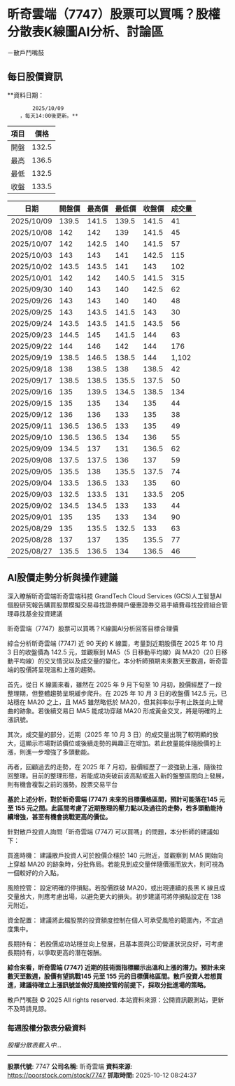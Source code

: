 # 昕奇雲端（7747）股票可以買嗎？股權分散表K線圖AI分析、討論區
－散戶鬥嘴鼓

## 每日股價資訊

**資料日期：
        
            2025/10/09
        ，每天14:00後更新。**

| 項目 | 價格 |
|------|------|
| 開盤 | 132.5 |
| 最高 | 136.5 |
| 最低 | 132.5 |
| 收盤 | 133.5 |

| 日期 | 開盤價 | 最高價 | 最低價 | 收盤價 | 成交量 |
|------|--------|--------|--------|--------|--------|
| 2025/10/09 | 139.5 | 141.5 | 139.5 | 141.5 | 41 |
| 2025/10/08 | 142 | 142 | 139 | 141.5 | 45 |
| 2025/10/07 | 142 | 142.5 | 140 | 141.5 | 57 |
| 2025/10/03 | 143 | 143 | 141 | 142.5 | 115 |
| 2025/10/02 | 143.5 | 143.5 | 141 | 143 | 102 |
| 2025/10/01 | 142 | 142 | 140.5 | 141.5 | 315 |
| 2025/09/30 | 140 | 143 | 140 | 142.5 | 62 |
| 2025/09/26 | 143 | 143 | 140 | 140 | 48 |
| 2025/09/25 | 143 | 143.5 | 141.5 | 143 | 30 |
| 2025/09/24 | 143.5 | 143.5 | 141.5 | 143.5 | 56 |
| 2025/09/23 | 144.5 | 145 | 141.5 | 144 | 63 |
| 2025/09/22 | 144 | 146 | 142 | 144 | 176 |
| 2025/09/19 | 138.5 | 146.5 | 138.5 | 144 | 1,102 |
| 2025/09/18 | 138 | 138.5 | 138 | 138.5 | 42 |
| 2025/09/17 | 138.5 | 138.5 | 135.5 | 137.5 | 50 |
| 2025/09/16 | 135 | 139.5 | 134.5 | 138.5 | 134 |
| 2025/09/15 | 135 | 135 | 134 | 135 | 44 |
| 2025/09/12 | 136 | 136 | 133 | 135 | 38 |
| 2025/09/11 | 136.5 | 136.5 | 133 | 135 | 49 |
| 2025/09/10 | 136.5 | 136.5 | 134 | 136 | 55 |
| 2025/09/09 | 134.5 | 137 | 131 | 136.5 | 62 |
| 2025/09/08 | 137.5 | 137.5 | 136 | 137 | 59 |
| 2025/09/05 | 135.5 | 138 | 135.5 | 137.5 | 74 |
| 2025/09/04 | 133.5 | 136.5 | 133 | 135 | 60 |
| 2025/09/03 | 132.5 | 133.5 | 131 | 133.5 | 205 |
| 2025/09/02 | 134.5 | 134.5 | 133 | 133 | 44 |
| 2025/09/01 | 135 | 135 | 133 | 134 | 90 |
| 2025/08/29 | 135 | 135.5 | 132.5 | 133 | 63 |
| 2025/08/28 | 137 | 137 | 135 | 135.5 | 77 |
| 2025/08/27 | 135.5 | 136.5 | 134 | 136.5 | 46 |

## AI股價走勢分析與操作建議

深入瞭解昕奇雲端昕奇雲端科技 GrandTech Cloud Services (GCS)人工智慧AI個股研究報告購買股票模擬交易尋找證券開戶優惠證券交易手續費尋找投資組合管理尋找基金投資建議

昕奇雲端（7747）股票可以買嗎？K線圖AI分析回答目標合理價

綜合分析昕奇雲端 (7747) 近 90 天的 K 線圖，考量到近期股價在 2025 年 10 月 3 日的收盤價為 142.5 元，並觀察到 MA5（5 日移動平均線）與 MA20（20 日移動平均線）的交叉情況以及成交量的變化，本分析師預期未來數天至數週，昕奇雲端的股價將呈現溫和上漲的趨勢。

首先，從日 K 線圖來看，雖然在 2025 年 9 月下旬至 10 月初，股價經歷了一段整理期，但整體趨勢呈現緩步爬升。在 2025 年 10 月 3 日的收盤價 142.5 元，已站穩在 MA20 之上，且 MA5 雖然略低於 MA20，但其斜率似乎有止跌並向上彎曲的跡象。若後續交易日 MA5 能成功穿越 MA20 形成黃金交叉，將是明確的上漲訊號。

其次，成交量的部分，近期（2025 年 10 月 3 日）的成交量出現了較明顯的放大，這顯示市場對該價位或後續走勢的興趣正在增加。若此放量能伴隨股價的上漲，則進一步增強了多頭動能。

再者，回顧過去的走勢，在 2025 年 7 月初，股價經歷了一波強勁上漲，隨後拉回整理。目前的整理形態，若能成功突破前波高點或進入新的盤整區間向上發展，則有機會複製之前的漲勢。股票交易平台

**基於上述分析，對於昕奇雲端 (7747) 未來的目標價格區間，預計可能落在145 元至 155 元之間。此區間考慮了近期整理的壓力點以及過往的走勢，若多頭動能持續增強，甚至有機會挑戰更高的價位。**

針對散戶投資人詢問「昕奇雲端 (7747) 可以買嗎」的問題，本分析師的建議如下：

買進時機： 建議散戶投資人可於股價企穩於 140 元附近，並觀察到 MA5 開始向上穿越 MA20 的跡象時，分批佈局。若能見到成交量伴隨價漲而放大，則可視為一個較好的介入點。

風險控管： 設定明確的停損點。若股價跌破 MA20，或出現連續的長黑 K 線且成交量放大，則應考慮出場，以避免更大的損失。初步建議可將停損點設定在 138 元附近。

資金配置： 建議將此檔股票的投資額度控制在個人可承受風險的範圍內，不宜過度集中。

長期持有： 若股價成功站穩並向上發展，且基本面與公司營運狀況良好，可考慮長期持有，以爭取更高的潛在報酬。

**綜合來看，昕奇雲端 (7747) 近期的技術面指標顯示出溫和上漲的潛力。預計未來數天至數週，股價有望挑戰145 元至 155 元的目標價格區間。散戶投資人若想買進，建議待確立上漲訊號並做好風險控管的前提下，採取分批進場的策略。**

散戶鬥嘴鼓 © 2025 All rights reserved. 本站資料來源：公開資訊觀測站，更新不及時請見諒。

### 每週股權分散表分級資料

*股權分散表載入中...*

---

**股票代號:** 7747
**公司名稱:** 昕奇雲端
**資料來源:** https://poorstock.com/stock/7747
**抓取時間:** 2025-10-12 08:24:37